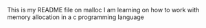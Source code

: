 This is my README file on malloc
I am learning on how to work with memory allocation in a c programming language
